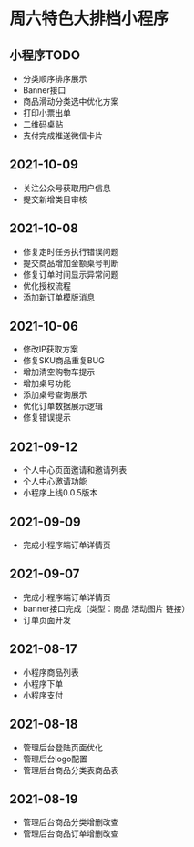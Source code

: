 # 周六特色大排档小程序

## 小程序TODO

- 分类顺序排序展示
- Banner接口
- 商品滑动分类选中优化方案
- 打印小票出单
- 二维码桌贴
- 支付完成推送微信卡片

## 2021-10-09

- 关注公众号获取用户信息
- 提交新增类目审核

## 2021-10-08

- 修复定时任务执行错误问题
- 提交商品增加金额桌号判断 
- 修复订单时间显示异常问题
- 优化授权流程
- 添加新订单模版消息

## 2021-10-06

- 修改IP获取方案
- 修复SKU商品重复BUG
- 增加清空购物车提示
- 增加桌号功能
- 添加桌号查询展示
- 优化订单数据展示逻辑
- 修复错误提示

## 2021-09-12

- 个人中心页面邀请和邀请列表
- 个人中心邀请功能
- 小程序上线0.0.5版本

## 2021-09-09

- 完成小程序端订单详情页

## 2021-09-07

- 完成小程序端订单详情页
- banner接口完成（类型：商品 活动图片 链接）
- 订单页面开发

## 2021-08-17

- 小程序商品列表
- 小程序下单
- 小程序支付

## 2021-08-18

- 管理后台登陆页面优化
- 管理后台logo配置
- 管理后台商品分类表商品表

## 2021-08-19

- 管理后台商品分类增删改查
- 管理后台商品订单增删改查

